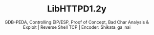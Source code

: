 <h1 align="center"><b>LibHTTPD1.2y</b></h1>
<p align="center">GDB-PEDA, Controlling EIP/ESP, Proof of Concept, Bad Char Analysis & Exploit | Reverse Shell TCP | Encoder: Shikata_ga_nai</p>



